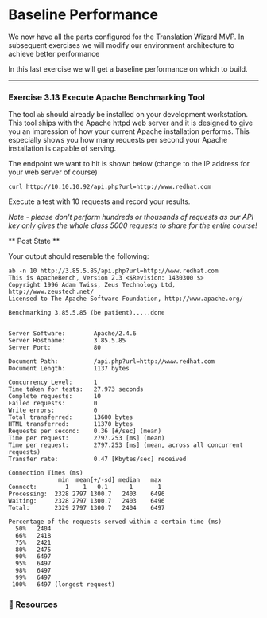 # Baseline Performance

We now have all the parts configured for the Translation Wizard MVP.
In subsequent exercises we will modify our environment architecture to achieve better performance

In this last exercise we will get a baseline performance on which to build.

<hr>


### Exercise 3.13 Execute Apache Benchmarking Tool

The tool `ab` should already be installed on your development workstation.  This tool ships with the
Apache httpd web server and it  is  designed  to give  you  an  impression  of how your current Apache 
installation performs. This especially shows you how many requests per second your Apache installation 
is capable of serving.

The endpoint we want to hit is shown below (change to the IP address for your web server of course)

```
curl http://10.10.10.92/api.php?url=http://www.redhat.com
```

Execute a test with 10 requests and record your results.

*Note - please don't perform hundreds or thousands of requests as our API key only gives the whole class
5000 requests to share for the entire course!*


** Post State **

Your output should resemble the following:

```
ab -n 10 http://3.85.5.85/api.php?url=http://www.redhat.com
This is ApacheBench, Version 2.3 <$Revision: 1430300 $>
Copyright 1996 Adam Twiss, Zeus Technology Ltd, http://www.zeustech.net/
Licensed to The Apache Software Foundation, http://www.apache.org/

Benchmarking 3.85.5.85 (be patient).....done


Server Software:        Apache/2.4.6
Server Hostname:        3.85.5.85
Server Port:            80

Document Path:          /api.php?url=http://www.redhat.com
Document Length:        1137 bytes

Concurrency Level:      1
Time taken for tests:   27.973 seconds
Complete requests:      10
Failed requests:        0
Write errors:           0
Total transferred:      13600 bytes
HTML transferred:       11370 bytes
Requests per second:    0.36 [#/sec] (mean)
Time per request:       2797.253 [ms] (mean)
Time per request:       2797.253 [ms] (mean, across all concurrent requests)
Transfer rate:          0.47 [Kbytes/sec] received

Connection Times (ms)
              min  mean[+/-sd] median   max
Connect:        1    1   0.1      1       1
Processing:  2328 2797 1300.7   2403    6496
Waiting:     2328 2797 1300.7   2403    6496
Total:       2329 2797 1300.7   2404    6497

Percentage of the requests served within a certain time (ms)
  50%   2404
  66%   2418
  75%   2421
  80%   2475
  90%   6497
  95%   6497
  98%   6497
  99%   6497
 100%   6497 (longest request)
```



### 📗 Resources


